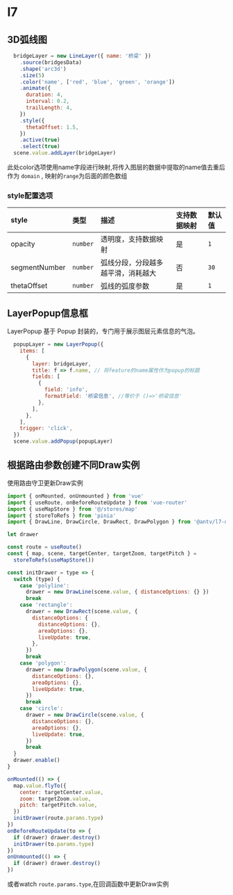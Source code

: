 # l7

## 3D弧线图

```js
  bridgeLayer = new LineLayer({ name: '桥梁' })
    .source(bridgesData)
    .shape('arc3d')
    .size(5)
    .color('name', ['red', 'blue', 'green', 'orange'])
    .animate({
      duration: 4,
      interval: 0.2,
      trailLength: 4,
    })
    .style({
      thetaOffset: 1.5,
    })
    .active(true)
    .select(true)
  scene.value.addLayer(bridgeLayer)
```

此处color选项使用name字段进行映射,将传入图层的数据中提取的name值去重后作为 `domain` , 映射的`range`为后面的颜色数组

### style配置选项

| style         | 类型     | 描述                               | 支持数据映射 | 默认值 |
| :------------ | :------- | :--------------------------------- | :----------- | :----- |
| opacity       | `number` | 透明度，支持数据映射               | 是           | `1`    |
| segmentNumber | `number` | 弧线分段，分段越多越平滑，消耗越大 | 否           | `30`   |
| thetaOffset   | `number` | 弧线的弧度参数                     | 是           | `1`    |

## LayerPopup信息框

LayerPopup 基于 Popup 封装的，专门用于展示图层元素信息的气泡。

```js
  popupLayer = new LayerPopup({
    items: [
      {
        layer: bridgeLayer,
        title: f => f.name, // 将feature的name属性作为popup的标题
        fields: [
          {
            field: 'info',
            formatField: '桥梁信息', //等价于 ()=>'桥梁信息'
          },
        ],
      },
    ],
    trigger: 'click',
  })
  scene.value.addPopup(popupLayer)
```

## 根据路由参数创建不同Draw实例

使用路由守卫更新Draw实例

```js
import { onMounted, onUnmounted } from 'vue'
import { useRoute, onBeforeRouteUpdate } from 'vue-router'
import { useMapStore } from '@/stores/map'
import { storeToRefs } from 'pinia'
import { DrawLine, DrawCircle, DrawRect, DrawPolygon } from '@antv/l7-draw'

let drawer

const route = useRoute()
const { map, scene, targetCenter, targetZoom, targetPitch } =
  storeToRefs(useMapStore())

const initDrawer = type => {
  switch (type) {
    case 'polyline':
      drawer = new DrawLine(scene.value, { distanceOptions: {} })
      break
    case 'rectangle':
      drawer = new DrawRect(scene.value, {
        distanceOptions: {
          distanceOptions: {},
          areaOptions: {},
          liveUpdate: true,
        },
      })
      break
    case 'polygon':
      drawer = new DrawPolygon(scene.value, {
        distanceOptions: {},
        areaOptions: {},
        liveUpdate: true,
      })
      break
    case 'circle':
      drawer = new DrawCircle(scene.value, {
        distanceOptions: {},
        areaOptions: {},
        liveUpdate: true,
      })
      break
  }
  drawer.enable()
}

onMounted(() => {
  map.value.flyTo({
    center: targetCenter.value,
    zoom: targetZoom.value,
    pitch: targetPitch.value,
  })
  initDrawer(route.params.type)
})
onBeforeRouteUpdate(to => {
  if (drawer) drawer.destroy()
  initDrawer(to.params.type)
})
onUnmounted(() => {
  if (drawer) drawer.destroy()
})
```

或者watch `route.params.type`,在回调函数中更新Draw实例